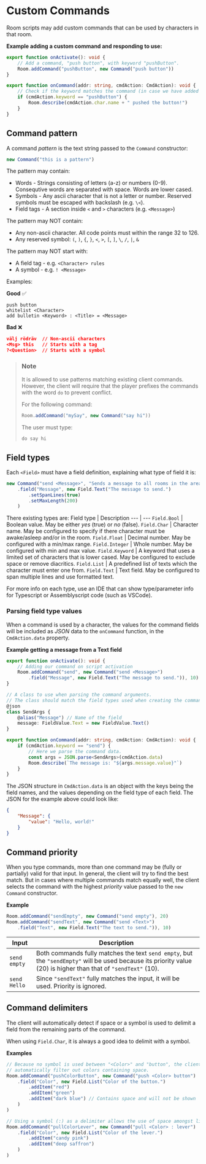 # Custom Commands

Room scripts may add custom commands that can be used by characters in that room.

**Example adding a custom command and responding to use:**

```typescript
export function onActivate(): void {
	// Add a command, "push button", with keyword "pushButton".
	Room.addCommand("pushButton", new Command("push button"))
}

export function onCommand(addr: string, cmdAction: CmdAction): void {
	// Check if the keyword matches the command (in case we have added multiple commands).
	if (cmdAction.keyword == "pushButton") {
		Room.describe(cmdAction.char.name + " pushed the button!")
	}
}
```

## Command pattern
A command _pattern_ is the text string passed to the `Command` constructor:
```typescript
new Command("this is a pattern")
```

The pattern may contain:
* Words - Strings consisting of letters (a-z) or numbers (0-9). Consequtive words are separated with space. Words are lower cased.
* Symbols - Any ascii character that is not a letter or number. Reserved symbols must be escaped with backslash (e.g. `\<`).
* Field tags - A section inside `<` and `>` characters (e.g. `<Message>`)

The pattern may NOT contain:
* Any non-ascii character. All code points must within the range 32 to 126.
* Any reserved symbol: `(`, `)`, `{`, `}`, `<`, `>`, `[`, `]`, `\`, `/`, `|`, `&`

The pattern may NOT start with:
* A field tag - e.g. `<Character> rules`
* A symbol - e.g. `! <Message>`

Examples:

**Good** ✅
```text
push button
whitelist <Character>
add bulletin <Keyword> : <Title> = <Message>
```
**Bad** ❌
```json
välj rödräv  // Non-ascii characters
<Msg> this   // Starts with a tag
?<Question>  // Starts with a symbol
```

> ### Note
>
> It is allowed to use patterns matching existing client commands. However, the client will require that the player prefixes the commands with the word `do` to prevent conflict.
>
> For the following command:
> ```typescript
> Room.addCommand("mySay", new Command("say hi"))
> ```
> The user must type:
> ```text
> do say hi
> ```


## Field types

Each `<Field>` must have a field definition, explaining what type of field it is:
```typescript
new Command("send <Message>", "Sends a message to all rooms in the area.")
	.field("Message", new Field.Text("The message to send.")
		.setSpanLines(true)
		.setMaxLength(200)
	)
```

There existing types are:
Field type | Description
--- | ---
`Field.Bool`    | Boolean value. May be either _yes_ (true) or _no_ (false).
`Field.Char`    | Character name. May be configured to specify if there character must be awake/asleep and/or in the room.
`Field.Float`   | Decimal number. May be configured with a min/max range.
`Field.Integer` | Whole number. May be configured with min and max value.
`Field.Keyword` | A keyword that uses a limited set of characters that is lower cased. May be configured to exclude space or remove diacritics.
`Field.List`    | A predefined list of texts which the character must enter one from.
`Field.Text`    | Text field. May be configured to span multiple lines and use formatted text.


For more info on each type, use an IDE that can show type/parameter info for Typescript or Assemblyscript code (such as VSCode).

### Parsing field type values

When a command is used by a character, the values for the command fields will be included as _JSON_ data to the `onCommand` function, in the `CmdAction.data` property.

**Example getting a message from a Text field**
```typescript
export function onActivate(): void {
	// Adding our command on script activation
	Room.addCommand("send", new Command("send <Message>")
		.field("Message", new Field.Text("The message to send.")), 10)
}

// A class to use when parsing the command arguments.
// The class should match the field types used when creating the command.
@json
class SendArgs {
	@alias("Message") // Name of the field
	message: FieldValue.Text = new FieldValue.Text()
}

export function onCommand(addr: string, cmdAction: CmdAction): void {
	if (cmdAction.keyword == "send") {
		// Here we parse the command data.
		const args = JSON.parse<SendArgs>(cmdAction.data)
		Room.describe(`The message is: "${args.message.value}"`)
	}
}
```

The JSON structure in `CmdAction.data` is an object with the keys being the
field names, and the values depending on the field type of each field. The JSON
for the example above could look like:
```json
{
	"Message": {
		"value": "Hello, world!"
	}
}
```


## Command priority

When you type commands, more than one command may be (fully or partially) valid for that input. In general, the client will try to find the best match. But in cases where multiple commands match equally well, the client selects the command with the highest _priority_ value passed to the `new Command` constructor.

**Example**
```typescript
Room.addCommand("sendEmpty", new Command("send empty"), 20)
Room.addCommand("sendText", new Command("send <Text>")
	.field("Text", new Field.Text("The text to send.")), 10)
```

Input | Description
--- | ---
`send empty` |  Both commands fully matches the text `send empty`, but the `"sendEmpty"` will be used because its priority value (20) is higher than that of `"sendText"` (10).
`send Hello` |  Since `"sendText"` fully matches the input, it will be used. Priority is ignored.

## Command delimiters

The client will automatically detect if space or a symbol is used to delimit a field from the remaining parts of the command.

When using `Field.Char`, it is always a good idea to delimit with a symbol.

**Examples**

```typescript
// Because no symbol is used between "<Color>" and "button", the client will
// automatically filter out colors containing space.
Room.addCommand("pushColorButton", new Command("push <Color> button")
	.field("Color", new Field.List("Color of the button.")
		.addItem("red")
		.addItem("green")
		.addItem("dark blue") // Contains space and will not be shown
	)
)

// Using a symbol (:) as a delimiter allows the use of space amongst list items.
Room.addCommand("pullColorLever", new Command("pull <Color> : lever")
	.field("Color", new Field.List("Color of the lever.")
		.addItem("candy pink")
		.addItem("deep saffron")
	)
)
```
